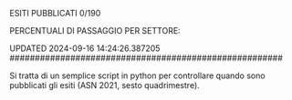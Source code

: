ESITI PUBBLICATI 0/190 

PERCENTUALI DI PASSAGGIO PER SETTORE:

UPDATED 2024-09-16 14:24:26.387205
###################################################### 

Si tratta di un semplice script in python per controllare quando sono pubblicati gli esiti (ASN 2021, sesto quadrimestre).

